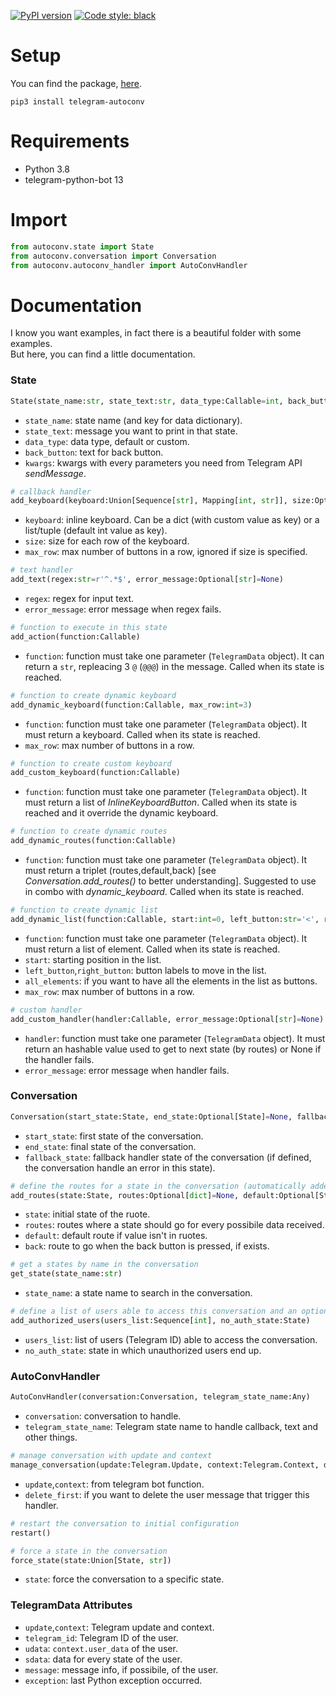[![PyPI version](https://badge.fury.io/py/telegram-autoconv.svg)](https://badge.fury.io/py/telegram-autoconv)
[![Code style: black](https://img.shields.io/badge/code%20style-black-000000.svg)](https://github.com/psf/black)

# Setup
You can find the package, [here](https://pypi.org/project/telegram-autoconv/).
```
pip3 install telegram-autoconv
```

# Requirements
* Python 3.8
* telegram-python-bot 13

# Import
```python
from autoconv.state import State
from autoconv.conversation import Conversation
from autoconv.autoconv_handler import AutoConvHandler
```

# Documentation
I know you want examples, in fact there is a beautiful folder with some examples.  
But here, you can find a little documentation.

### State
```python
State(state_name:str, state_text:str, data_type:Callable=int, back_button:Optional[str]=None, **kwargs)
```
- `state_name`: state name (and key for data dictionary).
- `state_text`: message you want to print in that state.
- `data_type`: data type, default or custom.
- `back_button`: text for back button.
- `kwargs`: kwargs with every parameters you need from Telegram API _sendMessage_.

```python
# callback handler
add_keyboard(keyboard:Union[Sequence[str], Mapping[int, str]], size:Optional[Sequence[int]]=None, max_row:int=3)
```
- `keyboard`: inline keyboard. Can be a dict (with custom value as key) or a list/tuple (default int value as key).
- `size`: size for each row of the keyboard.
- `max_row`: max number of buttons in a row, ignored if size is specified.

```python
# text handler
add_text(regex:str=r'^.*$', error_message:Optional[str]=None)
```
- `regex`: regex for input text.
- `error_message`: error message when regex fails.

```python
# function to execute in this state
add_action(function:Callable)
```
- `function`: function must take one parameter (`TelegramData` object). It can return a `str`, repleacing 3 `@` (`@@@`) in the message. Called when its state is reached.

```python
# function to create dynamic keyboard
add_dynamic_keyboard(function:Callable, max_row:int=3)
```
- `function`: function must take one parameter (`TelegramData` object). It must return a keyboard. Called when its state is reached.
- `max_row`: max number of buttons in a row.

```python
# function to create custom keyboard
add_custom_keyboard(function:Callable)
```
- `function`: function must take one parameter (`TelegramData` object). It must return a list of _InlineKeyboardButton_. Called when its state is reached and it override the dynamic keyboard.

```python
# function to create dynamic routes
add_dynamic_routes(function:Callable)
```
- `function`: function must take one parameter (`TelegramData` object). It must return a triplet (routes,default,back) [see _Conversation.add_routes()_ to better understanding]. Suggested to use in combo with _dynamic_keyboard_. Called when its state is reached.

```python
# function to create dynamic list
add_dynamic_list(function:Callable, start:int=0, left_button:str='<', right_button:str='>', all_elements:bool=False, max_row:int=4)
```
- `function`: function must take one parameter (`TelegramData` object). It must return a list of element. Called when its state is reached.
- `start`: starting position in the list.
- `left_button`,`right_button`: button labels to move in the list.
- `all_elements`: if you want to have all the elements in the list as buttons.
- `max_row`: max number of buttons in a row.

```python
# custom handler
add_custom_handler(handler:Callable, error_message:Optional[str]=None)
```
- `handler`: function must take one parameter (`TelegramData` object). It must return an hashable value used to get to next state (by routes) or None if the handler fails.
- `error_message`: error message when handler fails.

### Conversation
```python
Conversation(start_state:State, end_state:Optional[State]=None, fallback_state:Optional[State]=None)
```
- `start_state`: first state of the conversation.
- `end_state`: final state of the conversation.
- `fallback_state`: fallback handler state of the conversation (if defined, the conversation handle an error in this state).

```python
# define the routes for a state in the conversation (automatically added to conversation)
add_routes(state:State, routes:Optional[dict]=None, default:Optional[State]=None, back:Optional[State]=None)
```
- `state`: initial state of the ruote.
- `routes`: routes where a state should go for every possibile data received.
- `default`: default route if value isn't in ruotes.
- `back`: route to go when the back button is pressed, if exists.

```python
# get a states by name in the conversation
get_state(state_name:str)
```
- `state_name`: a state name to search in the conversation.

```python
# define a list of users able to access this conversation and an optional fallback State
add_authorized_users(users_list:Sequence[int], no_auth_state:State)
```
- `users_list`: list of users (Telegram ID) able to access the conversation.
- `no_auth_state`: state in which unauthorized users end up.

### AutoConvHandler
```python
AutoConvHandler(conversation:Conversation, telegram_state_name:Any)
```
- `conversation`: conversation to handle.
- `telegram_state_name`: Telegram state name to handle callback, text and other things.

```python
# manage conversation with update and context
manage_conversation(update:Telegram.Update, context:Telegram.Context, delete_first:bool=True)
```
- `update`,`context`: from telegram bot function.
- `delete_first`: if you want to delete the user message that trigger this handler.

```python
# restart the conversation to initial configuration
restart()
```

```python
# force a state in the conversation
force_state(state:Union[State, str])
```
- `state`: force the conversation to a specific state.

### TelegramData Attributes
- `update`,`context`: Telegram update and context.
- `telegram_id`: Telegram ID of the user.
- `udata`: `context.user_data` of the user.
- `sdata`: data for every state of the user.
- `message`: message info, if possibile, of the user.
- `exception`: last Python exception occurred.
